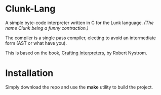 # Clunk-Lang
A simple byte-code interpreter written in C for the Lunk language. *(The name Clunk being a funny contraction.)*

The compiler is a single pass compiler, electing to avoid an intermediate form (AST or what have you).

This is based on the book, [Crafting Interpreters](https://craftinginterpreters.com/), by Robert Nystrom.

# Installation
Simply download the repo and use the **make** utility to build the project.